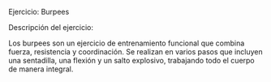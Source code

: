 Ejercicio: Burpees


Descripción del ejercicio:

Los burpees son un ejercicio de entrenamiento funcional que combina fuerza, resistencia y coordinación.
 Se realizan en varios pasos que incluyen una sentadilla, una flexión y un salto explosivo, trabajando todo el cuerpo de manera integral.



